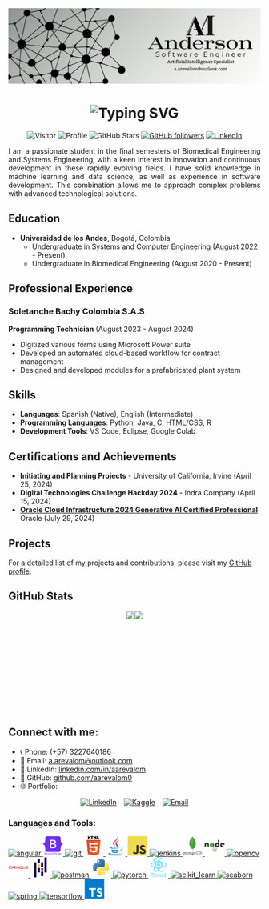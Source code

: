 <img src="https://github.com/aarevalom0/aarevalom0.github.io/blob/main/Images/header.png" alt="header">

<h1 align="center">
    <a ><img src="https://readme-typing-svg.herokuapp.com?font=Crimson+Text&pause=1000&center=true&width=435&lines=Welcome+to+my+profile!;Exploring+Technology+and+Innovation!;Developing+impactful+and+transformative+results." alt="Typing SVG" /></a>
</h1>


<div align="center">

![Visitor](https://visitor-badge.laobi.icu/badge?page_id=aarevalom0) ![Profile](https://komarev.com/ghpvc/?username=aarevalom0&label=Profile%20views&color=0e75b6&style=flat) ![GitHub Stars](https://img.shields.io/github/stars/aarevalom0?style=flat&label=Total%20Stars&color=f39c12) [![GitHub followers](https://img.shields.io/github/followers/aarevalom0.svg?style=flat&label=Follow)](https://github.com/aarevalom0?tab=followers)  [![LinkedIn](https://img.shields.io/badge/LinkedIn-Follow-blue?style=flat&logo=linkedin)](https://www.linkedin.com/in/aarevalom/)

</div>

<p style="text-align: justify;">
I am a passionate student in the final semesters of Biomedical Engineering and Systems Engineering, with a keen interest in innovation and continuous development in these rapidly evolving fields. I have solid knowledge in machine learning and data science, as well as experience in software development. This combination allows me to approach complex problems with advanced technological solutions.
</p>

## Education

- **Universidad de los Andes**, Bogotá, Colombia
  - Undergraduate in Systems and Computer Engineering (August 2022 - Present)
  - Undergraduate in Biomedical Engineering (August 2020 - Present)
  
## Professional Experience

### Soletanche Bachy Colombia S.A.S
**Programming Technician** (August 2023 - August 2024)
- Digitized various forms using Microsoft Power suite
- Developed an automated cloud-based workflow for contract management
- Designed and developed modules for a prefabricated plant system

## Skills

- **Languages**: Spanish (Native), English (Intermediate)
- **Programming Languages**: Python, Java, C, HTML/CSS, R
- **Development Tools**: VS Code, Eclipse, Google Colab

## Certifications and Achievements

- **Initiating and Planning Projects** - University of California, Irvine (April 25, 2024)
- **Digital Technologies Challenge Hackday 2024** - Indra Company (April 15, 2024)
- [**Oracle Cloud Infrastructure 2024 Generative AI Certified Professional**](https://catalog-education.oracle.com/pls/certview/sharebadge?id=DE898215A524C59F039098F767733EFDC3BD8F190372EC8E71C17CF0D4E3B397) Oracle (July 29, 2024)

## Projects

For a detailed list of my projects and contributions, please visit my [GitHub profile](https://github.com/aarevalom0).

<h2>GitHub Stats</h2>

<div style="display: flex; justify-content: center; align-items: center;">
  <img height="200"  src="https://github-readme-stats-eight-theta.vercel.app/api?username=aarevalom0&show_icons=true&theme=gruvbox">
  <img height="200"  src="https://github-readme-stats.vercel.app/api/top-langs/?username=aarevalom0&theme=gruvbox&layout=donut">
</div>

## Connect with me:

- 📞 Phone: (+57) 3227640186
- 📧 Email: a.arevalom@outlook.com
- 🔗 LinkedIn: [linkedin.com/in/aarevalom](https://linkedin.com/in/aarevalom)
- 🐙 GitHub: [github.com/aarevalom0](https://github.com/aarevalom0)
- 🌐 Portfolio: 

<div style="display: flex; justify-content: center; gap: 15px; align-items: center; margin-top: 10px;">
  <a href="https://linkedin.com/in/aarevalom" target="_blank">
    <img src="https://github.com/aarevalom0/aarevalom0.github.io/blob/main/Images/Logo-Linkedin.png" alt="LinkedIn" height="60" width="120" />
  </a>
  <a href="https://kaggle.com/aarevalom7" target="_blank">
    <img src="https://github.com/aarevalom0/aarevalom0.github.io/blob/main/Images/Logo-Kaggle.png" alt="Kaggle" height="40" width="40" />
  </a>

  <a href="mailto:a.arevalom@outlook.com" target="_blank">
    <img src="https://github.com/aarevalom0/aarevalom0.github.io/blob/main/Images/Logo-Email.png" alt="Email" height="40" width="40" />
  </a>
  
</div>



<h3 align="left">Languages and Tools:</h3>
<p align="left"> <a href="https://angular.io" target="_blank" rel="noreferrer"> <img src="https://angular.io/assets/images/logos/angular/angular.svg" alt="angular" width="40" height="40"/> </a> <a href="https://getbootstrap.com" target="_blank" rel="noreferrer"> <img src="https://raw.githubusercontent.com/devicons/devicon/master/icons/bootstrap/bootstrap-plain-wordmark.svg" alt="bootstrap" width="40" height="40"/> </a> <a href="https://git-scm.com/" target="_blank" rel="noreferrer"> <img src="https://www.vectorlogo.zone/logos/git-scm/git-scm-icon.svg" alt="git" width="40" height="40"/> </a> <a href="https://www.w3.org/html/" target="_blank" rel="noreferrer"> <img src="https://raw.githubusercontent.com/devicons/devicon/master/icons/html5/html5-original-wordmark.svg" alt="html5" width="40" height="40"/> </a> <a href="https://www.java.com" target="_blank" rel="noreferrer"> <img src="https://raw.githubusercontent.com/devicons/devicon/master/icons/java/java-original.svg" alt="java" width="40" height="40"/> </a> <a href="https://developer.mozilla.org/en-US/docs/Web/JavaScript" target="_blank" rel="noreferrer"> <img src="https://raw.githubusercontent.com/devicons/devicon/master/icons/javascript/javascript-original.svg" alt="javascript" width="40" height="40"/> </a> <a href="https://www.jenkins.io" target="_blank" rel="noreferrer"> <img src="https://www.vectorlogo.zone/logos/jenkins/jenkins-icon.svg" alt="jenkins" width="40" height="40"/> </a> <a href="https://www.mongodb.com/" target="_blank" rel="noreferrer"> <img src="https://raw.githubusercontent.com/devicons/devicon/master/icons/mongodb/mongodb-original-wordmark.svg" alt="mongodb" width="40" height="40"/> </a> <a href="https://nodejs.org" target="_blank" rel="noreferrer"> <img src="https://raw.githubusercontent.com/devicons/devicon/master/icons/nodejs/nodejs-original-wordmark.svg" alt="nodejs" width="40" height="40"/> </a> <a href="https://opencv.org/" target="_blank" rel="noreferrer"> <img src="https://www.vectorlogo.zone/logos/opencv/opencv-icon.svg" alt="opencv" width="40" height="40"/> </a> <a href="https://www.oracle.com/" target="_blank" rel="noreferrer"> <img src="https://raw.githubusercontent.com/devicons/devicon/master/icons/oracle/oracle-original.svg" alt="oracle" width="40" height="40"/> </a> <a href="https://pandas.pydata.org/" target="_blank" rel="noreferrer"> <img src="https://raw.githubusercontent.com/devicons/devicon/2ae2a900d2f041da66e950e4d48052658d850630/icons/pandas/pandas-original.svg" alt="pandas" width="40" height="40"/> </a> <a href="https://postman.com" target="_blank" rel="noreferrer"> <img src="https://www.vectorlogo.zone/logos/getpostman/getpostman-icon.svg" alt="postman" width="40" height="40"/> </a> <a href="https://www.python.org" target="_blank" rel="noreferrer"> <img src="https://raw.githubusercontent.com/devicons/devicon/master/icons/python/python-original.svg" alt="python" width="40" height="40"/> </a> <a href="https://pytorch.org/" target="_blank" rel="noreferrer"> <img src="https://www.vectorlogo.zone/logos/pytorch/pytorch-icon.svg" alt="pytorch" width="40" height="40"/> </a> <a href="https://reactjs.org/" target="_blank" rel="noreferrer"> <img src="https://raw.githubusercontent.com/devicons/devicon/master/icons/react/react-original-wordmark.svg" alt="react" width="40" height="40"/> </a> <a href="https://scikit-learn.org/" target="_blank" rel="noreferrer"> <img src="https://upload.wikimedia.org/wikipedia/commons/0/05/Scikit_learn_logo_small.svg" alt="scikit_learn" width="40" height="40"/> </a> <a href="https://seaborn.pydata.org/" target="_blank" rel="noreferrer"> <img src="https://seaborn.pydata.org/_images/logo-mark-lightbg.svg" alt="seaborn" width="40" height="40"/> </a> <a href="https://spring.io/" target="_blank" rel="noreferrer"> <img src="https://www.vectorlogo.zone/logos/springio/springio-icon.svg" alt="spring" width="40" height="40"/> </a> <a href="https://www.tensorflow.org" target="_blank" rel="noreferrer"> <img src="https://www.vectorlogo.zone/logos/tensorflow/tensorflow-icon.svg" alt="tensorflow" width="40" height="40"/> </a> <a href="https://www.typescriptlang.org/" target="_blank" rel="noreferrer"> <img src="https://raw.githubusercontent.com/devicons/devicon/master/icons/typescript/typescript-original.svg" alt="typescript" width="40" height="40"/> </a> </p>




